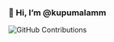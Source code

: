 ### 👋 Hi, I’m @kupumalamm

![GitHub Contributions](https://github-readme-streak-stats.herokuapp.com/?user=kupumalamm&theme=merko)
